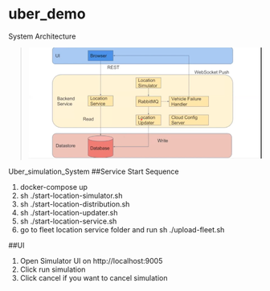 # uber_demo
System Architecture
> ![image](https://github.com/zzhou9/mini-Uber/raw/master/SystemArchitecture.png)


Uber_simulation_System
##Service Start Sequence
1. docker-compose up
3. sh ./start-location-simulator.sh
4. sh ./start-location-distribution.sh
5. sh ./start-location-updater.sh
6. sh ./start-location-service.sh
7. go to fleet location service folder and run sh ./upload-fleet.sh

##UI
1. Open Simulator UI on http://localhost:9005
2. Click run simulation
3. Click cancel if you want to cancel simulation
